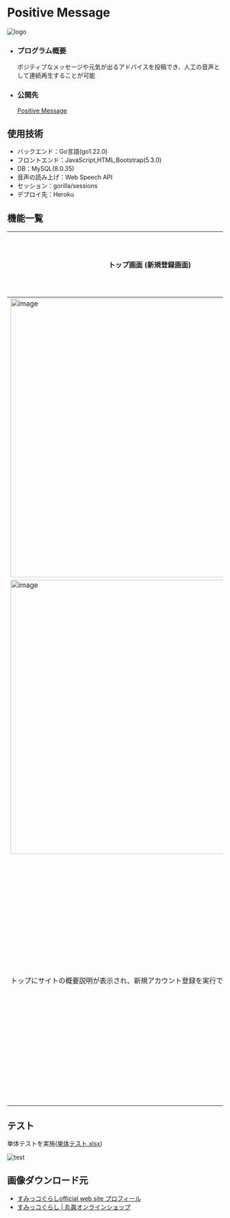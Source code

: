 # Positive Message
![logo](https://github.com/beginerKosukeT/positiveMessage/assets/144611948/0faaf891-8020-4cbf-bd9b-b8cdb2f03289)

- ### プログラム概要
  ポジティブなメッセージや元気が出るアドバイスを投稿でき、人工の音声として連続再生することが可能
- ### 公開先
  <a href="https://positive-message-254febcb568f.herokuapp.com/regisration">Positive Message</a>

## 使用技術
- バックエンド：Go言語(go1.22.0)
- フロントエンド：JavaScript,HTML,Bootstrap(5.3.0)
- DB：MySQL(8.0.35)
- 音声の読み上げ：Web Speech API
- セッション：gorilla/sessions
- デプロイ先：Heroku


## 機能一覧
| トップ画面 (新規登録画面)                                                                                                 |  ログイン画面                                                                                             |
| - | - |
|<img width="650" alt="image" src="https://github.com/beginerKosukeT/positiveMessage/assets/144611948/d538f610-af38-4de0-be12-26b9546f442a">|
<img width="639" alt="image" src="https://github.com/beginerKosukeT/positiveMessage/assets/144611948/83cdeaf9-fad3-4e3b-99fe-1a017d9e46cd">|
|トップにサイトの概要説明が表示され、新規アカウント登録を実行できる|セッション機能を利用してログインすることができる|

## テスト
単体テストを実施(<a href="https://app.box.com/s/qdgiyqzxdfu0vaslqy4kaxyuf0m9dqez">単体テスト.xlsx</a>)

![test](https://github.com/beginerKosukeT/positiveMessage/assets/144611948/a593f24d-7561-4dd6-ab5c-3e89ca4ac00c)

## 画像ダウンロード元
- <a href="https://www.san-x.co.jp/sumikko/profile/">すみっコぐらしofficial web site プロフィール</a>
- <a href="https://sunheart-shop.com/c/gr1/san-x/sumikkogurashi"> すみっコぐらし | 丸眞オンラインショップ</a>
